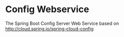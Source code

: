 # Config Webservice
The Spring Boot Config Server Web Service based on http://cloud.spring.io/spring-cloud-config
